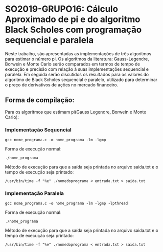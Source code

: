 # SO2019-GRUPO16: Cálculo Aproximado de pi e do algoritmo Black Scholes com programação sequencial e paralela
Neste trabalho, são apresentadas as implementações de três algoritmos para estimar o número pi. Os algoritmos da literatura: Gauss-Legendre, Borwein e Monte Carlo serão comparados em termos de tempo de execução e precisão com relação à suas implementações sequencial e paralela.
Em seguida serão discutidos os resultados para os valores do algoritmo de Black Scholes sequencial e paralelo, utilizado para determinar o preço de derivativos de ações no mercado financeiro.

## Forma de compilação:

Para os algoritmos que estimam pi(Gauss Legendre, Borwein e Monte Carlo):

### Implementação Sequencial
```
gcc nome_programa.c -o nome_programa -lm -lgmp 
```
Forma de execução normal:
```
./nome_programa
```
Método de execução para que a saída seja printada no arquivo saida.txt e o tempo de execução seja printado:
```
/usr/bin/time -f "%e" ./nomedoprograma < entrada.txt > saida.txt
```

### Implementação Paralela
```
gcc nome_programa.c -o nome_programa -lm -lgmp -lpthread
```
Forma de execução normal:
```
./nome_programa
```
Método de execução para que a saída seja printada no arquivo saida.txt e o tempo de execução seja printado:
```
/usr/bin/time -f "%e" ./nomedoprograma < entrada.txt > saida.txt
```

